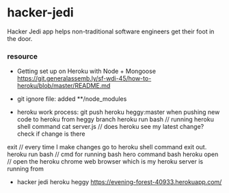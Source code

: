 # hacker-jedi
Hacker Jedi app helps non-traditional software engineers get their foot in the door.

### resource
- Getting set up on Heroku with Node + Mongoose
https://git.generalassemb.ly/sf-wdi-45/how-to-heroku/blob/master/README.md

- git ignore file: added **/node_modules

- heroku work process:
git push heroku heggy:master
when pushing new code to heroku from heggy branch
heroku run bash // running heroku shell command
cat server.js // does heroku see my latest change? check if change is there

exit // every time I make changes go to heroku shell command exit out.
heroku run bash // cmd for running bash hero command bash
heroku open // open the heroku chrome web browser which is my heroku server is running from

- hacker jedi heroku heggy
https://evening-forest-40933.herokuapp.com/